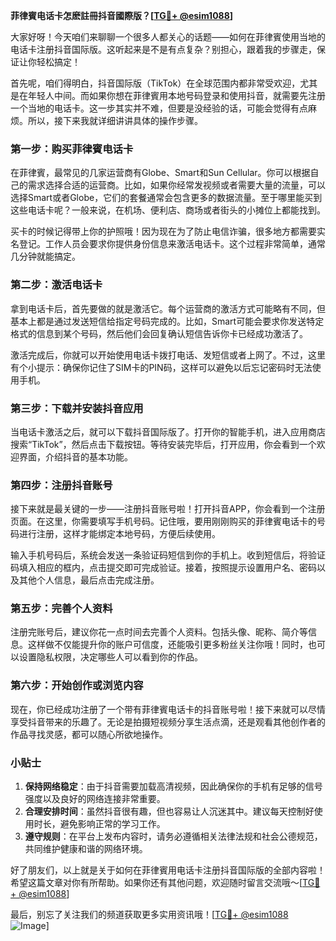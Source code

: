 **菲律賓电话卡怎麽註冊抖音國際版？[[TG💪+ @esim1088](https://t.me/s/esim1088)]**

大家好呀！今天咱们来聊聊一个很多人都关心的话题——如何在菲律賓使用当地的电话卡注册抖音国际版。这听起来是不是有点复杂？别担心，跟着我的步骤走，保证让你轻松搞定！

首先呢，咱们得明白，抖音国际版（TikTok）在全球范围内都非常受欢迎，尤其是在年轻人中间。而如果你想在菲律賓用本地号码登录和使用抖音，就需要先注册一个当地的电话卡。这一步其实并不难，但要是没经验的话，可能会觉得有点麻烦。所以，接下来我就详细讲讲具体的操作步骤。

### 第一步：购买菲律賓电话卡

在菲律賓，最常见的几家运营商有Globe、Smart和Sun Cellular。你可以根据自己的需求选择合适的运营商。比如，如果你经常发视频或者需要大量的流量，可以选择Smart或者Globe，它们的套餐通常会包含更多的数据流量。至于哪里能买到这些电话卡呢？一般来说，在机场、便利店、商场或者街头的小摊位上都能找到。

买卡的时候记得带上你的护照哦！因为现在为了防止电信诈骗，很多地方都需要实名登记。工作人员会要求你提供身份信息来激活电话卡。这个过程非常简单，通常几分钟就能搞定。

### 第二步：激活电话卡

拿到电话卡后，首先要做的就是激活它。每个运营商的激活方式可能略有不同，但基本上都是通过发送短信给指定号码完成的。比如，Smart可能会要求你发送特定格式的信息到某个号码，然后他们会回复确认短信告诉你卡已经成功激活了。

激活完成后，你就可以开始使用电话卡拨打电话、发短信或者上网了。不过，这里有个小提示：确保你记住了SIM卡的PIN码，这样可以避免以后忘记密码时无法使用手机。

### 第三步：下载并安装抖音应用

当电话卡激活之后，就可以下载抖音国际版了。打开你的智能手机，进入应用商店搜索“TikTok”，然后点击下载按钮。等待安装完毕后，打开应用，你会看到一个欢迎界面，介绍抖音的基本功能。

### 第四步：注册抖音账号

接下来就是最关键的一步——注册抖音账号啦！打开抖音APP，你会看到一个注册页面。在这里，你需要填写手机号码。记住哦，要用刚刚购买的菲律賓电话卡的号码进行注册，这样才能绑定本地号码，方便后续使用。

输入手机号码后，系统会发送一条验证码短信到你的手机上。收到短信后，将验证码填入相应的框内，点击提交即可完成验证。接着，按照提示设置用户名、密码以及其他个人信息，最后点击完成注册。

### 第五步：完善个人资料

注册完账号后，建议你花一点时间去完善个人资料。包括头像、昵称、简介等信息。这样做不仅能提升你的账户可信度，还能吸引更多粉丝关注你哦！同时，也可以设置隐私权限，决定哪些人可以看到你的作品。

### 第六步：开始创作或浏览内容

现在，你已经成功注册了一个带有菲律賓电话卡的抖音账号啦！接下来就可以尽情享受抖音带来的乐趣了。无论是拍摄短视频分享生活点滴，还是观看其他创作者的作品寻找灵感，都可以随心所欲地操作。

### 小贴士

1. **保持网络稳定**：由于抖音需要加载高清视频，因此确保你的手机有足够的信号强度以及良好的网络连接非常重要。
2. **合理安排时间**：虽然抖音很有趣，但也容易让人沉迷其中。建议每天控制好使用时长，避免影响正常的学习工作。
3. **遵守规则**：在平台上发布内容时，请务必遵循相关法律法规和社会公德规范，共同维护健康和谐的网络环境。

好了朋友们，以上就是关于如何在菲律賓用电话卡注册抖音国际版的全部内容啦！希望这篇文章对你有所帮助。如果你还有其他问题，欢迎随时留言交流哦～[[TG💪+ @esim1088](https://t.me/s/esim1088)]

最后，别忘了关注我们的频道获取更多实用资讯哦！[[TG💪+ @esim1088](https://t.me/s/esim1088) ![Image](https://i.postimg.cc/4NQfJmqS/Snipaste-2025-05-13-00-14-12.png)]